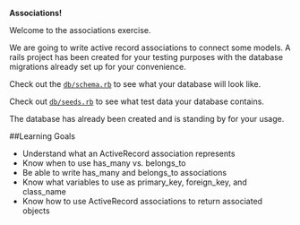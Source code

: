 **Associations!**

Welcome to the associations exercise.

We are going to write active record associations to connect some models. A rails project has been created for your testing purposes with the database migrations already set up for your convenience.

Check out the [`db/schema.rb`][schema] to see what your database will look like.

Check out [`db/seeds.rb`][seedfile] to see what test data your database contains.

The database has already been created and is standing by for your usage.

[schema]: ./db/schema.rb
[seedfile]: ./db/seeds.rb

##Learning Goals

- Understand what an ActiveRecord association represents
- Know when to use has_many vs. belongs_to
- Be able to write has_many and belongs_to associations
- Know what variables to use as primary_key, foreign_key, and class_name
- Know how to use ActiveRecord associations to return associated objects